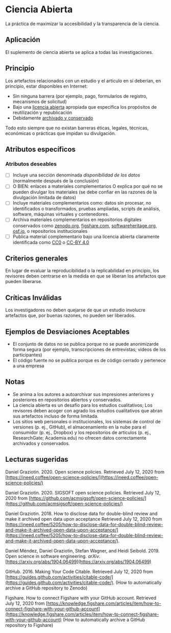 # Ciencia Abierta
La práctica de maximizar la accesibilidad y la transparencia de la ciencia.

## Aplicación
El suplemento de ciencia abierta se aplica a todas las investigaciones.

## Principio

Los artefactos relacionados con un estudio y el artículo en sí deberían, en principio, estar disponibles en Internet:

- Sin ninguna barrera (por ejemplo, pago, formularios de registro, mecanismos de solicitud)
- Bajo una [licencia abierta](https://pantonprinciples.org/) apropiada que especifica los propósitos de reutilización y republicación
- Debidamente [archivado y conservado](https://en.wikipedia.org/wiki/Research_data_archiving)

Todo esto siempre que no existan barreras éticas, legales, técnicas, económicas o prácticas que impidan su divulgación.

## Atributos específicos

### Atributos deseables

- [ ]  Incluye una sección denominada _disponibilidad de los datos_ (normalmente después de la conclusión)
- [ ]  O BIEN: enlaces a materiales complementarios
  O explica por qué no se pueden divulgar los materiales (se debe confiar en las razones de la divulgación limitada de datos)
- [ ]  Incluye materiales complementarios como: datos sin procesar, no identificados o transformados, pruebas ampliadas, scripts de análisis, software, máquinas virtuales y contenedores.
- [ ]  Archiva materiales complementarios en repositorios digitales conservados como [zenodo.org](https://zenodo.org/), [figshare.com](http://figshare.com/), [softwareheritage.org](https://www.softwareheritage.org/), [osf.io](https://osf.io/), o repositorios institucionales
- [ ]  Publica material complementario bajo una licencia abierta claramente identificada como [CC0](https://creativecommons.org/share-your-work/public-domain/cc0/) o [CC-BY 4.0](https://creativecommons.org/licenses/by/4.0/)

## Criterios generales

En lugar de evaluar la reproducibilidad o la replicabilidad en principio, los revisores deben centrarse en la medida en que se liberan los artefactos que pueden liberarse.

## Críticas Inválidas

Los investigadores no deben quejarse de que un estudio involucre artefactos que, por buenas razones, no pueden ser liberados.

## Ejemplos de Desviaciones Aceptables

- El conjunto de datos no se publica porque no se puede anonimizarde forma segura (por ejemplo, transcripciones de entrevistas; videos de los participantes)
- El código fuente no se publica porque es de código cerrado y pertenece a una empresa

## Notas

- Se anima a los autores a autoarchivar sus impresiones anteriores y posteriores en repositorios abiertos y conservados.
- La ciencia abierta es un desafío para los estudios cualitativos; Los revisores deben acoger con agrado los estudios cualitativos que abran sus artefactos incluso de forma limitada.
- Los sitios web personales o institucionales, los sistemas de control de versiones (p. ej., GitHub), el almacenamiento en la nube para el consumidor (p. ej., Dropbox) y los repositorios de artículos (p. ej., ResearchGate; Academia.edu) no ofrecen datos correctamente archivados y conservados.

## Lecturas sugeridas

Daniel Graziotin. 2020. Open science policies. Retrieved July 12, 2020 from [https://ineed.coffee/open-science-policies/](https://ineed.coffee/open-science-policies/)

Daniel Graziotin. 2020. SIGSOFT open science policies. Retrieved July 12, 2020 from [https://github.com/acmsigsoft/open-science-policies/](https://github.com/acmsigsoft/open-science-policies/)

Daniel Graziotin. 2018. How to disclose data for double-blind review and make it archived open data upon acceptance
Retrieved July 12, 2020 from [https://ineed.coffee/5205/how-to-disclose-data-for-double-blind-review-and-make-it-archived-open-data-upon-acceptance/](https://ineed.coffee/5205/how-to-disclose-data-for-double-blind-review-and-make-it-archived-open-data-upon-acceptance/).

Daniel Méndez, Daniel Graziotin, Stefan Wagner, and Heidi Seibold. 2019. Open science in software engineering. _arXiv_. [https://arxiv.org/abs/1904.06499](https://arxiv.org/abs/1904.06499)

GitHub. 2016. Making Your Code Citable. Retrieved July 12, 2020 from [https://guides.github.com/activities/citable-code/](https://guides.github.com/activities/citable-code/). (How to automatically archive a GitHub repository to Zenodo)

Figshare. How to connect Figshare with your GitHub account. Retrieved July 12, 2020 from [https://knowledge.figshare.com/articles/item/how-to-connect-figshare-with-your-github-account](https://knowledge.figshare.com/articles/item/how-to-connect-figshare-with-your-github-account) (How to automatically archive a GitHub repository to Figshare)
